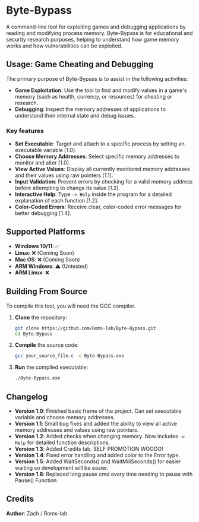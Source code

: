 # Byte-Bypass

A command-line tool for exploiting games and debugging applications by reading and modifying process memory.
Byte-Bypass is for educational and security research purposes, helping to understand how game memory works and how vulnerabilities can be exploited.

## Usage: Game Cheating and Debugging

The primary purpose of Byte-Bypass is to assist in the following activities:
*   **Game Exploitation**: Use the tool to find and modify values in a game's memory (such as health, currency, or resources) for cheating or research.
*   **Debugging**: Inspect the memory addresses of applications to understand their internal state and debug issues.

### Key features
*   **Set Executable**: Target and attach to a specific process by setting an executable variable [1.0].
*   **Choose Memory Addresses**: Select specific memory addresses to monitor and alter [1.0].
*   **View Active Values**: Display all currently monitored memory addresses and their values using raw pointers [1.1].
*   **Input Validation**: Prevent errors by checking for a valid memory address before attempting to change its value [1.2].
*   **Interactive Help**: Type `-> Help` inside the program for a detailed explanation of each function [1.2].
*   **Color-Coded Errors**: Receive clear, color-coded error messages for better debugging [1.4].

## Supported Platforms

*   **Windows 10/11**: ✅
*   **Linux**: ❌ (Coming Soon)
*   **Mac OS**: ❌ (Coming Soon)
*   **ARM Windows**: ⚠️ (Untested)
*   **ARM Linux**: ❌

## Building From Source

To compile this tool, you will need the GCC compiler.
1.  **Clone** the repository:
    ```bash
    git clone https://github.com/Roms-lab/Byte-Bypass.git
    cd Byte-Bypass
    ```
2.  **Compile** the source code:
    ```bash
    gcc your_source_file.c -o Byte-Bypass.exe
    ```
3.  **Run** the compiled executable:
    ```bash
    ./Byte-Bypass.exe
    ```

## Changelog

*   **Version 1.0**: Finished basic frame of the project. Can set executable variable and choose memory addresses.
*   **Version 1.1**: Small bug fixes and added the ability to view all active memory addresses and values using raw pointers.
*   **Version 1.2**: Added checks when changing memory. Now includes `-> Help` for detailed function descriptions.
*   **Version 1.3**: Added Credits tab. SELF PROMOTION WOOOO!
*   **Version 1.4**: Fixed error handling and added color to the Error type.
*   **Version 1.5**: Added WaitSeconds() and WaitMiliSeconds() for easier waiting so development will be easier.
*   **Version 1.6**: Replaced long pause cmd every time needing to pause with Pause() Function.

## Credits

**Author**: Zach / Roms-lab
